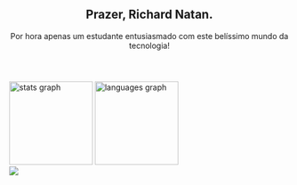 
<header>
<h2>Prazer, Richard Natan.</h2>
<p>Por hora apenas um estudante entusiasmado com este belíssimo mundo da tecnologia!</p>
</header>
    
<section href="https://github.com/richard-natan" align="left">

<img src="https://github-readme-stats.vercel.app/api?hide_title=false&hide_rank=false&show_icons=true&include_all_commits=true&count_private=true&disable_animations=false&theme=dark&locale=pt-br&hide_border=false&username=richard-natan" height="150" alt="stats graph"  />
<img src="https://github-readme-stats.vercel.app/api/top-langs?locale=pt-br&hide_title=false&layout=compact&card_width=320&langs_count=5&theme=dark&hide_border=false&username=richard-natan" height="150" alt="languages graph"  />

</section>
    
<section>
 <a href="https://www.linkedin.com/in/richard-natan/"><img src="https://img.shields.io/badge/LinkedIn-0077B5?style=for-the-badge&logo=linkedin&logoColor=white"></img></a>
</section>

